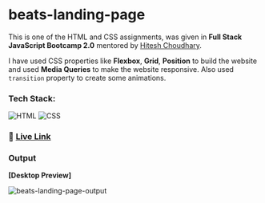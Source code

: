 # beats-landing-page

This is one of the HTML and CSS assignments, was given in **Full Stack JavaScript Bootcamp 2.0** mentored by [Hitesh Choudhary](https://github.com/hiteshchoudhary).

I have used CSS properties like **Flexbox**, **Grid**, **Position** to build the website and used **Media Queries** to make the website responsive. Also used `transition` property to create some animations.

### Tech Stack:

![HTML](https://img.shields.io/badge/HTML5-E34F26?style=for-the-badge&logo=html5&logoColor=white)
![CSS](https://img.shields.io/badge/CSS3-1572B6?style=for-the-badge&logo=css3&logoColor=white)

### :rocket: [Live Link](https://beats-webpage-dipayan.netlify.app/)

### Output

**[Desktop Preview]**

![beats-landing-page-output](beats-landing-page-output.png)
